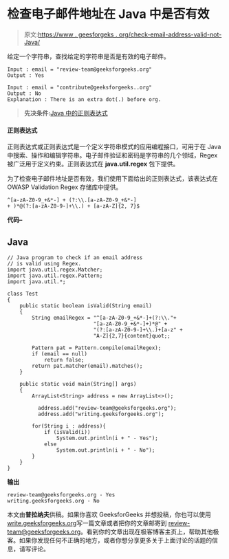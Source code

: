 # 检查电子邮件地址在 Java 中是否有效

> 原文:[https://www . geesforgeks . org/check-email-address-valid-not-Java/](https://www.geeksforgeeks.org/check-email-address-valid-not-java/)

给定一个字符串，查找给定的字符串是否是有效的电子邮件。

```
Input : email = "review-team@geeksforgeeks.org"
Output : Yes

Input : email = "contribute@geeksforgeeks..org"
Output : No
Explanation : There is an extra dot(.) before org.
```

> **先决条件:**[Java 中的正则表达式](https://www.geeksforgeeks.org/regular-expressions-in-java/)

#### 正则表达式

正则表达式或正则表达式是一个定义字符串模式的应用编程接口，可用于在 Java 中搜索、操作和编辑字符串。电子邮件验证和密码是字符串的几个领域，Regex 被广泛用于定义约束。正则表达式在 **java.util.regex** 包下提供。

为了检查电子邮件地址是否有效，我们使用下面给出的正则表达式，该表达式在 OWASP Validation Regex 存储库中提供。

```
^[a-zA-Z0-9_+&*-] + (?:\\.[a-zA-Z0-9_+&*-]
+ )*@(?:[a-zA-Z0-9-]+\\.) + [a-zA-Z]{2, 7}$ 
```

**代码–**

## Java

```
// Java program to check if an email address
// is valid using Regex.
import java.util.regex.Matcher;
import java.util.regex.Pattern;
import java.util.*;

class Test
{
    public static boolean isValid(String email)
    {
        String emailRegex = "^[a-zA-Z0-9_+&*-]+(?:\\."+
                            "[a-zA-Z0-9_+&*-]+)*@" +
                            "(?:[a-zA-Z0-9-]+\\.)+[a-z" +
                            "A-Z]{2,7}{content}quot;;

        Pattern pat = Pattern.compile(emailRegex);
        if (email == null)
            return false;
        return pat.matcher(email).matches();
    }

    public static void main(String[] args)
    {
        ArrayList<String> address = new ArrayList<>();

          address.add("review-team@geeksforgeeks.org");
          address.add("writing.geeksforgeeks.org");

        for(String i : address){
            if (isValid(i))
                System.out.println(i + " - Yes");
            else
                System.out.println(i + " - No");
        }
    }
}
```

**输出**

```
review-team@geeksforgeeks.org - Yes
writing.geeksforgeeks.org - No
```

本文由**普拉纳夫**供稿。如果你喜欢 GeeksforGeeks 并想投稿，你也可以使用[write.geeksforgeeks.org](https://write.geeksforgeeks.org)写一篇文章或者把你的文章邮寄到 review-team@geeksforgeeks.org。看到你的文章出现在极客博客主页上，帮助其他极客。如果你发现任何不正确的地方，或者你想分享更多关于上面讨论的话题的信息，请写评论。